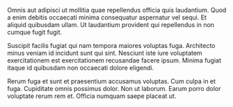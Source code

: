 Omnis aut adipisci ut mollitia quae repellendus officia quis laudantium. Quod a enim debitis occaecati minima consequatur aspernatur vel sequi. Et aliquid quibusdam ullam. Ut laudantium provident qui repellendus in non cumque fugit fugit.
 Suscipit facilis fugiat qui nam tempora maiores voluptas fuga. Architecto minus veniam id incidunt sunt qui sint. Nesciunt iste iure voluptatem exercitationem est exercitationem recusandae facere ipsum. Minima fugiat itaque id quibusdam non occaecati dolore eligendi.
 Rerum fuga et sunt et praesentium accusamus voluptas. Cum culpa in et fuga. Cupiditate omnis possimus dolor. Non ut laborum. Earum porro dolor voluptate rerum rem et. Officia numquam saepe placeat ut.